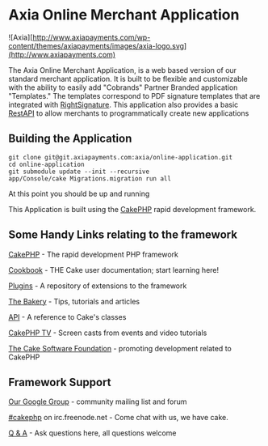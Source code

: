 Axia Online Merchant Application
=======

![Axia][http://www.axiapayments.com/wp-content/themes/axiapayments/images/axia-logo.svg](http://www.axiapayments.com)

The Axia Online Merchant Application, is a web based version of our standard
merchant application.  It is built to be flexible and customizable with the
ability to easily add "Cobrands" Partner Branded application "Templates."
The templates correspond to PDF signature templates that are integrated with 
[RightSignature](https://rightsignature.com).  This application also provides a
basic [RestAPI](https://redmine.axiapayments.com/projects/onlineapp/wiki/Application_Programming_Interface) to allow merchants to programmatically create new applications


Building the Application
----------------

```
git clone git@git.axiapayments.com:axia/online-application.git
cd online-application
git submodule update --init --recursive
app/Console/cake Migrations.migration run all
```

At this point you should be up and running

This Application is built using the [CakePHP](http://www.cakephp.org) rapid
development framework.

Some Handy Links relating to the framework
----------------

[CakePHP](http://www.cakephp.org) - The rapid development PHP framework

[Cookbook](http://book.cakephp.org) - THE Cake user documentation; start learning here!

[Plugins](http://plugins.cakephp.org/) - A repository of extensions to the framework

[The Bakery](http://bakery.cakephp.org) - Tips, tutorials and articles

[API](http://api.cakephp.org) - A reference to Cake's classes

[CakePHP TV](http://tv.cakephp.org) - Screen casts from events and video tutorials

[The Cake Software Foundation](http://cakefoundation.org/) - promoting development related to CakePHP

Framework Support
------------

[Our Google Group](http://groups.google.com/group/cake-php) - community mailing list and forum

[#cakephp](http://webchat.freenode.net/?channels=#cakephp) on irc.freenode.net - Come chat with us, we have cake.

[Q & A](http://ask.cakephp.org/) - Ask questions here, all questions welcome